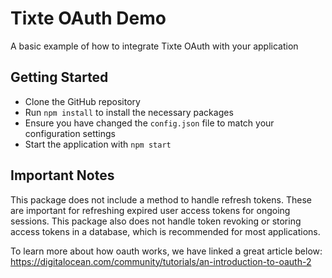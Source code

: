 # Tixte OAuth Demo
A basic example of how to integrate Tixte OAuth with your application

## Getting Started

- Clone the GitHub repository
- Run `npm install` to install the necessary packages
- Ensure you have changed the `config.json` file to match your configuration settings
- Start the application with `npm start`

## Important Notes
This package does not include a method to handle refresh tokens. These are important for refreshing expired user access tokens for ongoing sessions. This package also does not handle token revoking or storing access tokens in a database, which is recommended for most applications.

To learn more about how oauth works, we have linked a great article below:
https://digitalocean.com/community/tutorials/an-introduction-to-oauth-2